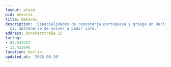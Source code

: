 ```yaml
---
layout: place
pid: bekarei
title: Bekarei
description: 'Especialidades de repostería portuguesa y griega en Berlín. Nota para
  mí: abstenerse de volver a pedir café.'
address: Dunckerstraße 23
latlng:
- 52.544327
- 13.422646
location: berlin
updated_at: '2025-08-10'
---
```

